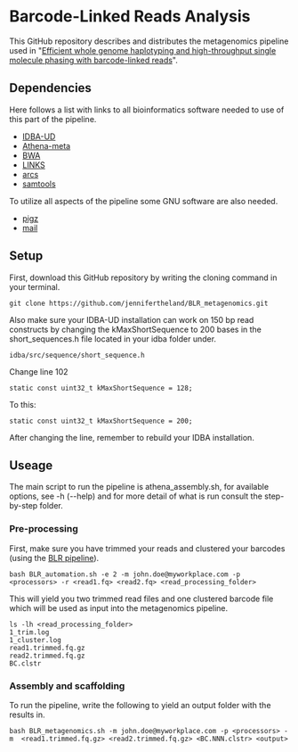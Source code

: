 # Barcode-Linked Reads Analysis

This GitHub repository describes and distributes the metagenomics pipeline used in "[Efficient whole genome haplotyping and 
high-throughput single molecule phasing with barcode-linked reads](https://www.biorxiv.org/content/early/2018/06/26/356121)".

## Dependencies

Here follows a list with links to all bioinformatics software needed to use of this part of the pipeline.

  - [IDBA-UD](https://github.com/loneknightpy/idba)
  - [Athena-meta](https://github.com/abishara/athena_meta)
  - [BWA](https://sourceforge.net/projects/bio-bwa/files/)
  - [LINKS](https://github.com/bcgsc/LINKS)
  - [arcs](https://github.com/bcgsc/arcs)
  - [samtools](https://github.com/samtools/samtools)
 
To utilize all aspects of the pipeline some GNU software are also needed.

  - [pigz](https://zlib.net/pigz/)
  - [mail](https://mailutils.org/manual/mailutils.html)

## Setup

First, download this GitHub repository by writing the cloning command in your terminal.

```
git clone https://github.com/jennifertheland/BLR_metagenomics.git
```

Also make sure your IDBA-UD installation can work on 150 bp read constructs by changing the kMaxShortSequence to
200 bases in the short_sequences.h file located in your idba folder under.

```
idba/src/sequence/short_sequence.h

```
Change line 102

```
static const uint32_t kMaxShortSequence = 128;

```
To this:

```
static const uint32_t kMaxShortSequence = 200;
```

After changing the line, remember to rebuild your IDBA installation.

## Useage

The main script to run the pipeline is athena_assembly.sh, for available options, see -h (--help) and for more 
detail of what is run consult the step-by-step folder.

### Pre-processing

First, make sure you have trimmed your reads and clustered your barcodes (using the [BLR pipeline](https://github.com/FrickTobias/BLR)).

```
bash BLR_automation.sh -e 2 -m john.doe@myworkplace.com -p <processors> -r <read1.fq> <read2.fq> <read_processing_folder>
```

This will yield you two trimmed read files and one clustered barcode file which will be used as input into 
the metagenomics pipeline.

```
ls -lh <read_processing_folder>
1_trim.log
1_cluster.log
read1.trimmed.fq.gz
read2.trimmed.fq.gz
BC.clstr
```

### Assembly and scaffolding

To run the pipeline, write the following to yield an output folder with the results in.

```
bash BLR_metagenomics.sh -m john.doe@myworkplace.com -p <processors> -m  <read1.trimmed.fq.gz> <read2.trimmed.fq.gz> <BC.NNN.clstr> <output>
```